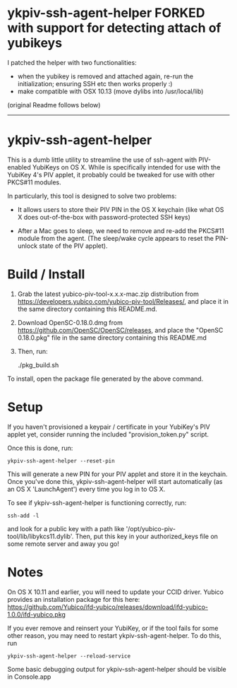 # ykpiv-ssh-agent-helper FORKED with support for detecting attach of yubikeys

I patched the helper with two functionalities:

- when the yubikey is removed and attached again, re-run the initialization; ensuring SSH etc then works properly :)
- make compatible with OSX 10.13 (move dylibs into /usr/local/lib)


(original Readme follows below)

---

# ykpiv-ssh-agent-helper

This is a dumb little utility to streamline the use of ssh-agent with
PIV-enabled YubiKeys on OS X. While is specifically intended for use
with the YubiKey 4's PIV applet, it probably could be tweaked for use
with other PKCS#11 modules.

In particularly, this tool is designed to solve two problems:

* It allows users to store their PIV PIN in the OS X keychain (like
  what OS X does out-of-the-box with password-protected SSH keys)

* After a Mac goes to sleep, we need to remove and re-add the PKCS#11
  module from the agent. (The sleep/wake cycle appears to reset the
  PIN-unlock state of the PIV applet).

# Build / Install

1. Grab the latest yubico-piv-tool-x.x.x-mac.zip distribution from
https://developers.yubico.com/yubico-piv-tool/Releases/, and place it
in the same directory containing this README.md.

2. Download OpenSC-0.18.0.dmg from https://github.com/OpenSC/OpenSC/releases, and
place the "OpenSC 0.18.0.pkg" file in the same directory containing this README.md

3. Then, run:

    ./pkg_build.sh

To install, open the package file generated by the above command.

# Setup

If you haven't provisioned a keypair / certificate in your YubiKey's
PIV applet yet, consider running the included "provision_token.py"
script.

Once this is done, run:

    ykpiv-ssh-agent-helper --reset-pin

This will generate a new PIN for your PIV applet and store it in the
keychain. Once you've done this, ykpiv-ssh-agent-helper will start
automatically (as an OS X 'LaunchAgent') every time you log in to
OS X.

To see if ykpiv-ssh-agent-helper is functioning correctly, run:

    ssh-add -l

and look for a public key with a path like
'/opt/yubico-piv-tool/lib/libykcs11.dylib'. Then, put this key in your
authorized_keys file on some remote server and away you go!

# Notes

On OS X 10.11 and earlier, you will need to update your CCID
driver. Yubico provides an installation package for this here:
https://github.com/Yubico/ifd-yubico/releases/download/ifd-yubico-1.0.0/ifd-yubico.pkg

If you ever remove and reinsert your YubiKey, or if the tool fails for
some other reason, you may need to restart ykpiv-ssh-agent-helper. To
do this, run

    ykpiv-ssh-agent-helper --reload-service

Some basic debugging output for ykpiv-ssh-agent-helper should be
visible in Console.app
